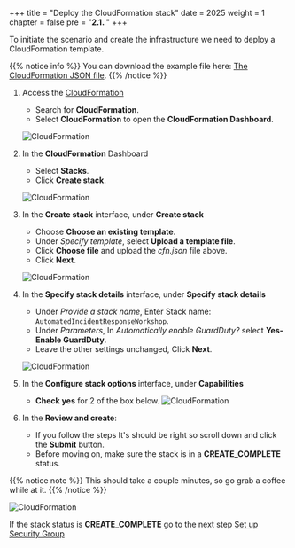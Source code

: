 +++
title = "Deploy the CloudFormation stack"
date = 2025
weight = 1
chapter = false
pre = "<b>2.1. </b>"
+++

<!-- ## Deploy the CloudFormation stack -->

To initiate the scenario and create the infrastructure we need to deploy a CloudFormation template.

{{% notice info %}}
You can download the example file here: [The CloudFormation JSON file](files/cfn.json).
{{% /notice %}}

1. Access the [CloudFormation](https://us-east-1.console.aws.amazon.com/cloudformation/home?region=us-east-1#/stacks/create)

   - Search for **CloudFormation**.
   - Select **CloudFormation** to open the **CloudFormation Dashboard**.

   ![CloudFormation](/images/2/2.1/CloudFormation.png)

2. In the **CloudFormation** Dashboard

   - Select **Stacks**.
   - Click **Create stack**.

   ![CloudFormation](/images/2/2.1/Stack.png?width=90pc)

3. In the **Create stack** interface, under **Create stack**

   - Choose **Choose an existing template**.
   - Under _Specify template_, select **Upload a template file**.
   - Click **Choose file** and upload the _cfn.json_ file above.
   - Click **Next**.

   ![CloudFormation](/images/2/2.1/Create_stack.png?width=90pc)

4. In the **Specify stack details** interface, under **Specify stack details**

   - Under _Provide a stack name_, Enter Stack name: `AutomatedIncidentResponseWorkshop`.
   - Under _Parameters_, In _Automatically enable GuardDuty?_ select **Yes-Enable GuardDuty**.
   - Leave the other settings unchanged, Click **Next**.

   ![CloudFormation](/images/2/2.1/Specify_stack_details.png?width=90pc)

5. In the **Configure stack options** interface, under **Capabilities**

   - **Check yes** for 2 of the box below.
     ![CloudFormation](/images/2/2.1/Capabilities.png?width=90pc)

6. In the **Review and create**:
   - If you follow the steps It's should be right so scroll down and click the **Submit** button.
   - Before moving on, make sure the stack is in a **CREATE_COMPLETE** status.

{{% notice note %}}
This should take a couple minutes, so go grab a coffee while at it.
{{% /notice %}}

   ![CloudFormation](/images/2/2.1/Stack_create_complete.png?width=90pc)

If the stack status is **CREATE_COMPLETE** go to the next step [Set up Security Group](../2.2-Set-up-Security-Group)
